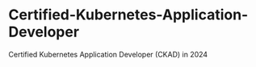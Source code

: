# Certified-Kubernetes-Application-Developer
Certified Kubernetes Application Developer (CKAD) in 2024
